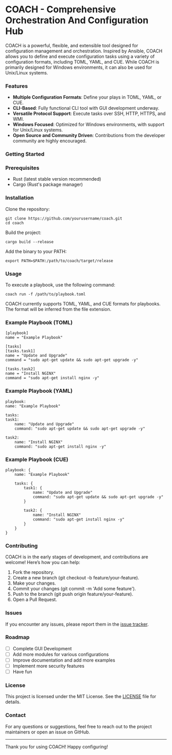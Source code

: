 # COACH - Comprehensive Orchestration And Configuration Hub
COACH is a powerful, flexible, and extensible tool designed for configuration management and orchestration. Inspired by Ansible, COACH allows you to define and execute configuration tasks using a variety of configuration formats, including TOML, YAML, and CUE. While COACH is primarily designed for Windows environments, it can also be used for Unix/Linux systems.

### Features

- <b>Multiple Configuration Formats</b>: Define your plays in TOML, YAML, or CUE.
- <b>CLI-Based</b>: Fully functional CLI tool with GUI development underway.
- <b>Versatile Protocol Support</b>: Execute tasks over SSH, HTTP, HTTPS, and WMI.
- <b>Windows Focused</b>: Optimized for Windows environments, with support for Unix/Linux systems.
- <b>Open Source and Community Driven</b>: Contributions from the developer community are highly encouraged.

### Getting Started
### Prerequisites

- Rust (latest stable version recommended)
- Cargo (Rust's package manager)

### Installation

Clone the repository:

    git clone https://github.com/yourusername/coach.git
    cd coach

Build the project:
    
    cargo build --release

Add the binary to your PATH:

    export PATH=$PATH:/path/to/coach/target/release

### Usage

To execute a playbook, use the following command:

    coach run -f /path/to/playbook.toml

COACH currently supports TOML, YAML, and CUE formats for playbooks. The format will be inferred from the file extension.

### Example Playbook (TOML)
    [playbook]
    name = "Example Playbook"

    [tasks]
    [tasks.task1]
    name = "Update and Upgrade"
    command = "sudo apt-get update && sudo apt-get upgrade -y"

    [tasks.task2]
    name = "Install NGINX"
    command = "sudo apt-get install nginx -y"

### Example Playbook (YAML)
    playbook:
    name: "Example Playbook"

    tasks:
    task1:
        name: "Update and Upgrade"
        command: "sudo apt-get update && sudo apt-get upgrade -y"

    task2:
        name: "Install NGINX"
        command: "sudo apt-get install nginx -y"

### Example Playbook (CUE)
    playbook: {
        name: "Example Playbook"

        tasks: {
            task1: {
                name: "Update and Upgrade"
                command: "sudo apt-get update && sudo apt-get upgrade -y"
            }

            task2: {
                name: "Install NGINX"
                command: "sudo apt-get install nginx -y"
            }
        }
    }

### Contributing

COACH is in the early stages of development, and contributions are welcome! Here’s how you can help:
<ol>
<li>Fork the repository.</li>
<li>Create a new branch (git checkout -b feature/your-feature).</li>
<li>Make your changes.</li>
<li>Commit your changes (git commit -m 'Add some feature').</li>
<li>Push to the branch (git push origin feature/your-feature).</li>
<li>Open a Pull Request.</li>
</ol>

### Issues

If you encounter any issues, please report them in the <a href="www.github.com/j4m1n-t/coach/issues">issue tracker</a>.

### Roadmap

- [ ] Complete GUI Development
- [ ] Add more modules for various configurations
- [ ] Improve documentation and add more examples
- [ ] Implement more security features
- [ ] Have fun

### License

This project is licensed under the MIT License. See the <a href="www.github.com/j4m1n-t/coach/license">LICENSE</a> file for details.

### Contact

For any questions or suggestions, feel free to reach out to the project maintainers or open an issue on GitHub.

---
Thank you for using COACH! Happy configuring!